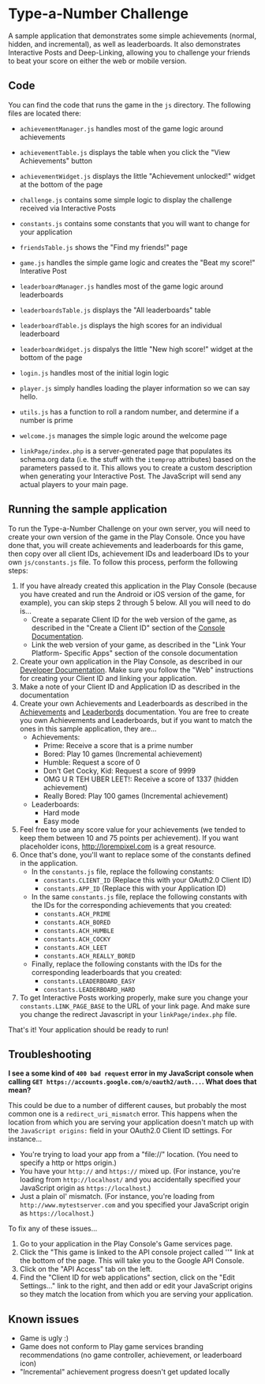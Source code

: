# Type-a-Number Challenge

A sample application that demonstrates some simple achievements (normal, hidden,
and incremental), as well as leaderboards. It also demonstrates Interactive
Posts and Deep-Linking, allowing you to challenge your friends to beat your
score on either the web or mobile version.

## Code

You can find the code that runs the game in the `js` directory. The following
files are located there:

* `achievementManager.js` handles most of the game logic around achievements
* `achievementTable.js` displays the table when you click the "View Achievements"
  button
* `achievementWidget.js` displays the little "Achievement unlocked!" widget at
  the bottom of the page
* `challenge.js` contains some simple logic to display the challenge received
  via Interactive Posts
* `constants.js` contains some constants that you will want to change for your
  application
* `friendsTable.js` shows the "Find my friends!" page
* `game.js` handles the simple game logic and creates the "Beat my score!"
 Interative Post
* `leaderboardManager.js` handles most of the game logic around leaderboards
* `leaderboardsTable.js` displays the "All leaderboards" table
* `leaderboardTable.js` displays the high scores for an individual leaderboard
* `leaderboardWidget.js` dispalys the little "New high score!" widget at the
bottom of the page
* `login.js` handles most of the initial login logic
* `player.js` simply handles loading the player information so we can say hello.
* `utils.js` has a function to roll a random number, and determine if a number
  is prime
* `welcome.js` manages the simple logic around the welcome page

* `linkPage/index.php` is a server-generated page that populates its schema.org
data (i.e. the stuff with the `itemprop` attributes) based on the parameters
passed to it. This allows you to create a custom description when
generating your Interactive Post. The JavaScript will send any actual players
to your main page.

## Running the sample application

To run the Type-a-Number Challenge on your own server, you will need to create
your own version of the game in the Play Console. Once you have done that,
you will create achievements and leaderboards for this game, then copy over
all client IDs, achievement IDs and leaderboard IDs to your own
`js/constants.js` file. To follow this process, perform the following steps:

1. If you have already created this application in the Play Console (because you
have created and run the Android or iOS version of the game, for example), you can
skip steps 2 through 5 below. All you will need to do is...
    * Create a separate Client ID for the web version of the game, as described in
    the "Create a Client ID" section of the [Console Documentation](https://developers.google.com/games/partners/console/).
    * Link the web version of your game, as described in the "Link Your Platform-
    Specific Apps" section of the console documentation
2. Create your own application in the Play Console, as described in our [Developer
Documentation](https://developers.google.com/games/partners/console/). Make
sure you follow the "Web" instructions for creating your Client ID and linking
your application.
3. Make a note of your Client ID and Application ID as described in the
documentation
4. Create your own Achievements and Leaderboards as described in the
[Achievements](https://developers.google.com/games/partners/common/concepts/achievements)
and [Leaderbords](https://developers.google.com/games/partners/common/concepts/leaderboards)
documentation. You are free to create you own Achievements and Leaderboards,
but if you want to match the ones in this sample application, they are...
    * Achievements:
        * Prime: Receive a score that is a prime number
        * Bored: Play 10 games (Incremental achievement)
        * Humble: Request a score of 0
        * Don't Get Cocky, Kid: Request a score of 9999
        * OMG U R TEH UBER LEET!: Receive a score of 1337 (hidden achievement)
        * Really Bored: Play 100 games (Incremental achievement)
    * Leaderboards:
        * Hard mode
        * Easy mode
5. Feel free to use any score value for your achievements (we tended to keep
them between 10 and 75 points per achievement). If you want placeholder icons,
<http://lorempixel.com> is a great resource.
6. Once that's done, you'll want to replace some of the constants defined in the
application.
    * In the `constants.js` file, replace the following constants:
        * `constants.CLIENT_ID` (Replace this with your OAuth2.0 Client ID)
        * `constants.APP_ID` (Replace this with your Application ID)
    * In the same `constants.js` file, replace the following constants with the
    IDs for the corresponding achievements that you created:
        * `constants.ACH_PRIME`
        * `constants.ACH_BORED`
        * `constants.ACH_HUMBLE`
        * `constants.ACH_COCKY`
        * `constants.ACH_LEET`
        * `constants.ACH_REALLY_BORED`
    * Finally, replace the following constants with the IDs for the
    corresponding leaderboards that you created:
        * `constants.LEADERBOARD_EASY`
        * `constants.LEADERBOARD_HARD`
7. To get Interactive Posts working properly, make sure you change your
`constants.LINK_PAGE_BASE` to the URL of your link page. And make sure you
change the redirect Javascript in your `linkPage/index.php` file.

That's it! Your application should be ready to run!

## Troubleshooting

**I see a some kind of `400 bad request` error in my JavaScript console when
calling `GET https://accounts.google.com/o/oauth2/auth...`. What does that
mean?**

This could be due to a number of different causes, but probably the most
common one is a `redirect_uri_mismatch` error. This happens when the location
from which you are serving your application doesn't match up with the
`JavaScript origins:` field in your OAuth2.0 Client ID settings. For instance...

 * You're trying to load your app from a "file://" location. (You need to specify
 a http or https origin.)
 * You have your `http://` and `https://` mixed up. (For instance, you're loading
 from `http://localhost/` and you accidentally specified your JavaScript origin as
 `https://localhost`.)
 * Just a plain ol' mismatch. (For instance, you're loading from `http://www.mytestserver.com`
 and you specified your JavaScript origin as `https://localhost`.)

To fix any of these issues...

1. Go to your application in the Play Console's Game services page.
2. Click the "This game is linked to the API console project called '<Your app
name>'" link at the bottom of the page. This will take you to the Google
API Console.
3. Click on the "API Access" tab on the left.
4. Find the "Client ID for web applications" section, click on the "Edit Settings..."
link to the right, and then add or edit your JavaScript origins so they match
the location from which you are serving your application.

## Known issues

* Game is ugly :)
* Game does not conform to Play game services branding recommendations
  (no game controller, achievement, or leaderboard icon)
* "Incremental" achievement progress doesn't get updated locally



